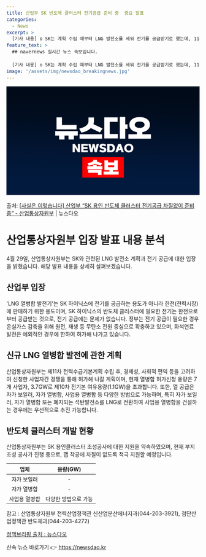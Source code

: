 ```yaml
---
title: 산업부 SK 반도체 클러스터 전기공급 준비 중  중요 발표
categories:
  - News
excerpt: >
  [기사 내용] o SK는 계획 수립 때부터 LNG 발전소를 세워 전기를 공급받기로 했는데, 11차 전력수급기…
feature_text: >
  ## navernews 실시간 뉴스 속보입니다.

  [기사 내용] o SK는 계획 수립 때부터 LNG 발전소를 세워 전기를 공급받기로 했는데, 11차 전력수급기…
image: '/assets/img/newsdao_breakingnews.jpg'
---
```


![뉴스다오 속보](/assets/img/newsdao_breakingnews.jpg)

<p>출처: <a href="https://newsdao.kr/3697" rel="dofollow">[사실은 이렇습니다] 산업부 “SK 용인 반도체 클러스터 전기공급 차질없이 준비 중” - 산업통상자원부</a> | 뉴스다오</p>

<h1>산업통상자원부 입장 발표 내용 분석</h1>
<p data-ke-size="size16">4월 29일, 산업통상자원부는 SK와 관련된 LNG 발전소 계획과 전기 공급에 대한 입장을 밝혔습니다. 해당 발표 내용을 상세히 살펴보겠습니다.</p>

<h2>산업부 입장</h2>
<p>'LNG 열병합 발전기'는 SK 하이닉스에 전기를 공급하는 용도가 아니라 한전(전력시장)에 판매하기 위한 용도이며, SK 하이닉스의 반도체 클러스터에 필요한 전기는 한전으로부터 공급받는 것으로, 전기 공급에는 문제가 없습니다. 정부는 전기 공급이 필요한 경우 온실가스 감축을 위해 원전, 재생 등 무탄소 전원 중심으로 확충하고 있으며, 화석연료 발전은 예외적인 경우에 한하여 허가해 나가고 있습니다.</p>

<h2>신규 LNG 열병합 발전에 관한 계획</h2>
<p>산업통상자원부는 제11차 전력수급기본계획 수립 후, 경제성, 사회적 편익 등을 고려하여 신청한 사업자간 경쟁을 통해 허가해 나갈 계획이며, 현재 열병합 허가신청 용량은 7개 사업자, 3.7GW로 제10차 전기본 여유용량(1.1GW)을 초과합니다. 또한, 열 공급은 자가 보일러, 자가 열병합, 사업용 열병합 등 다양한 방법으로 가능하며, 특히 자가 보일러, 자가 열병합 또는 폐지되는 석탄발전소를 LNG로 전환하여 사업용 열병합을 건설하는 경우에는 우선적으로 추진 가능합니다.</p>

<h2>반도체 클러스터 개발 현황</h2>
<p>산업통상자원부는 SK 용인클러스터 조성공사에 대한 지원을 약속하였으며, 현재 부지조성 공사가 진행 중으로, 팹 착공에 차질이 없도록 적극 지원할 예정입니다.</p>

<p data-ke-size="size16"></p>

<table>
<thead>
<tr>
<th style="text-align: center;">업체</th>
<th style="text-align: center;">용량(GW)</th>
</tr>
</thead>
<tbody>
<tr>
<td style="text-align: center;">자가 보일러</td>
<td style="text-align: center;">-</td>
</tr>
<tr>
<td style="text-align: center;">자가 열병합</td>
<td style="text-align: center;">-</td>
</tr>
<tr>
<td style="text-align: center;">사업용 열병합</td>
<td style="text-align: center;">다양한 방법으로 가능</td>
</tr>
</tbody>
</table>

<p data-ke-size="size16">참고 : 산업통상자원부 전력산업정책관 신산업분산에너지과(044-203-3921), 첨단산업정책관 반도체과(044-203-4272)</p>

<p data-ke-size="size16"><a href="https://newsdao.kr/3697">정책브리핑 출처 : 뉴스다오</a></p> 

신속 뉴스 바로가기 👉 <a href="https://newsdao.kr" rel="dofollow">https://newsdao.kr</a>



